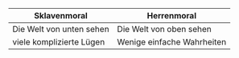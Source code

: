 Sklavenmoral | Herrenmoral
---|---
Die Welt von unten sehen | Die Welt von oben sehen
viele komplizierte Lügen | Wenige einfache Wahrheiten
